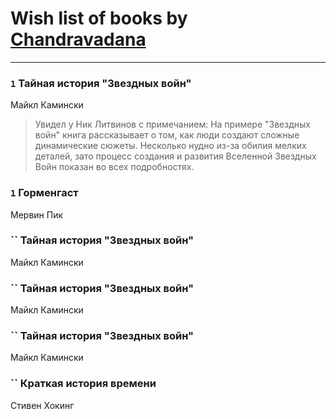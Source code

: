 # Wish list of books by [Chandravadana](https://plus.google.com/105866022348292919948)
---

### `1` Тайная история "Звездных войн"
Майкл Камински
> Увидел у Ник Литвинов с примечанием: На примере "Звездных войн" книга рассказывает о том, как люди создают сложные динамические сюжеты. Несколько нудно из-за обилия мелких деталей, зато процесс создания и развития Вселенной Звездных Войн показан во всех подробностях.

### `1` Горменгаст
Мервин Пик

### `` Тайная история "Звездных войн"
Майкл Камински

### `` Тайная история "Звездных войн"
Майкл Камински

### `` Тайная история "Звездных войн"
Майкл Камински

### `` Краткая история времени
Стивен Хокинг


